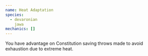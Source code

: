 ```yaml
---
name: Heat Adaptation
species:
  - devaronian
    jawa
mechanics: []
---
```

You have advantage on Constitution saving throws made to avoid exhaustion due to extreme heat.
